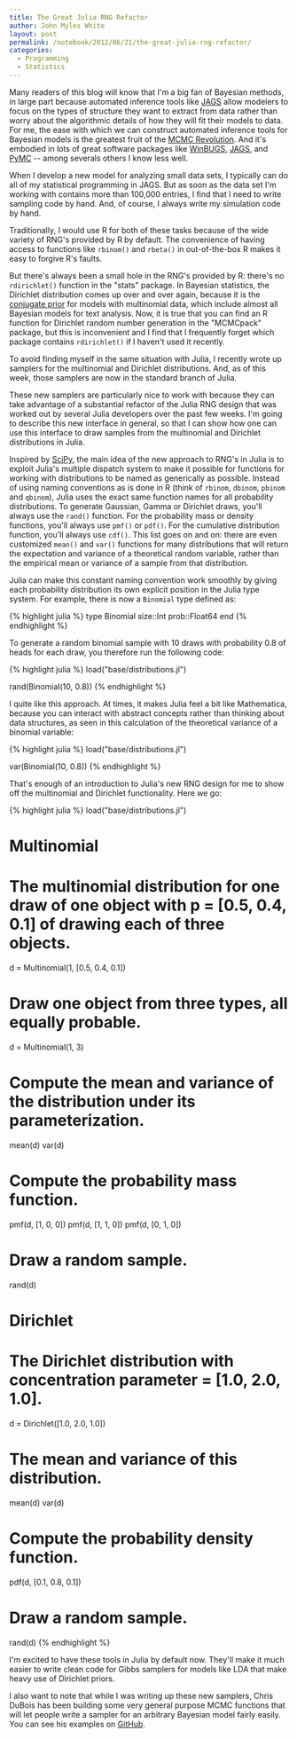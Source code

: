 ```yaml
---
title: The Great Julia RNG Refactor
author: John Myles White
layout: post
permalink: /notebook/2012/06/21/the-great-julia-rng-refactor/
categories:
  - Programming
  - Statistics
---
```


Many readers of this blog will know that I'm a big fan of Bayesian methods, in large part because automated inference tools like [JAGS](http://mcmc-jags.sourceforge.net/) allow modelers to focus on the types of structure they want to extract from data rather than worry about the algorithmic details of how they will fit their models to data. For me, the ease with which we can construct automated inference tools for Bayesian models is the greatest fruit of the [MCMC Revolution](http://math.uchicago.edu/~shmuel/Network-course-readings/MCMCRev.pdf). And it's embodied in lots of great software packages like [WinBUGS](http://www.mrc-bsu.cam.ac.uk/bugs/winbugs/contents.shtml), [JAGS](http://mcmc-jags.sourceforge.net/), and [PyMC](https://github.com/pymc-devs/pymc) -- among severals others I know less well.

When I develop a new model for analyzing small data sets, I typically can do all of my statistical programming in JAGS. But as soon as the data set I'm working with contains more than 100,000 entries, I find that I need to write sampling code by hand. And, of course, I always write my simulation code by hand.

Traditionally, I would use R for both of these tasks because of the wide variety of RNG's provided by R by default. The convenience of having access to functions like `rbinom()` and `rbeta()` in out-of-the-box R makes it easy to forgive R's faults.

But there's always been a small hole in the RNG's provided by R: there's no `rdirichlet()` function in the "stats" package. In Bayesian statistics, the Dirichlet distribution comes up over and over again, because it is the [conjugate prior](http://en.wikipedia.org/wiki/Conjugate_prior) for models with multinomial data, which include almost all Bayesian models for text analysis. Now, it is true that you can find an R function for Dirichlet random number generation in the "MCMCpack" package, but this is inconvenient and I find that I frequently forget which package contains `rdirichlet()` if I haven't used it recently.

To avoid finding myself in the same situation with Julia, I recently wrote up samplers for the multinomial and Dirichlet distributions. And, as of this week, those samplers are now in the standard branch of Julia.

These new samplers are particularly nice to work with because they can take advantage of a substantial refactor of the Julia RNG design that was worked out by several Julia developers over the past few weeks. I'm going to describe this new interface in general, so that I can show how one can use this interface to draw samples from the multinomial and Dirichlet distributions in Julia.

Inspired by [SciPy](http://docs.scipy.org/doc/scipy/reference/stats.html), the main idea of the new approach to RNG's in Julia is to exploit Julia's multiple dispatch system to make it possible for functions for working with distributions to be named as generically as possible. Instead of using naming conventions as is done in R (think of `rbinom`, `dbinom`, `pbinom` and `qbinom`), Julia uses the exact same function names for all probability distributions. To generate Gaussian, Gamma or Dirichlet draws, you'll always use the `rand()` function. For the probability mass or density functions, you'll always use `pmf()` or `pdf()`. For the cumulative distribution function, you'll always use `cdf()`. This list goes on and on: there are even customized `mean()` and `var()` functions for many distributions that will return the expectation and variance of a theoretical random variable, rather than the empirical mean or variance of a sample from that distribution.

Julia can make this constant naming convention work smoothly by giving each probability distribution its own explicit position in the Julia type system. For example, there is now a `Binomial` type defined as:

{% highlight julia %}
type Binomial
  size::Int
  prob::Float64
end
{% endhighlight %}

To generate a random binomial sample with 10 draws with probability 0.8 of heads for each draw, you therefore run the following code:

{% highlight julia %}
load("base/distributions.jl")

rand(Binomial(10, 0.8))
{% endhighlight %}

I quite like this approach. At times, it makes Julia feel a bit like Mathematica, because you can interact with abstract concepts rather than thinking about data structures, as seen in this calculation of the theoretical variance of a binomial variable:

{% highlight julia %}
load("base/distributions.jl")

var(Binomial(10, 0.8))
{% endhighlight %}

That's enough of an introduction to Julia's new RNG design for me to show off the multinomial and Dirichlet functionality. Here we go:

{% highlight julia %}
load("base/distributions.jl")

##
# Multinomial
##

# The multinomial distribution for one draw of one object with p = [0.5, 0.4, 0.1] of drawing each of three objects.
d = Multinomial(1, [0.5, 0.4, 0.1])

# Draw one object from three types, all equally probable.
d = Multinomial(1, 3)

# Compute the mean and variance of the distribution under its parameterization.
mean(d)
var(d)

# Compute the probability mass function.
pmf(d, [1, 0, 0])
pmf(d, [1, 1, 0])
pmf(d, [0, 1, 0])

# Draw a random sample.
rand(d)

##
# Dirichlet
##

# The Dirichlet distribution with concentration parameter = [1.0, 2.0, 1.0].
d = Dirichlet([1.0, 2.0, 1.0])

# The mean and variance of this distribution.
mean(d)
var(d)

# Compute the probability density function.
pdf(d, [0.1, 0.8, 0.1])

# Draw a random sample.
rand(d)
{% endhighlight %}

I'm excited to have these tools in Julia by default now. They'll make it much easier to write clean code for Gibbs samplers for models like LDA that make heavy use of Dirichlet priors.

I also want to note that while I was writing up these new samplers, Chris DuBois has been building some very general purpose MCMC functions that will let people write a sampler for an arbitrary Bayesian model fairly easily. You can see his examples on [GitHub](https://github.com/doobwa/mcmc.jl).
